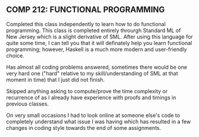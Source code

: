 ## COMP 212: FUNCTIONAL PROGRAMMING

Completed this class independently to learn how to do functional programming. This class is completed entirely throurgh Standard ML of New Jersey which is a slight derivative of SML. After using this language for quite some time, I can tell you that it will definately help you learn functional programming; however, Haskell is a much more modern and user-friendly choice.

Has almost all coding problems answered, sometimes there would be one very hard one ("hard" relative to my skill/understanding of SML at that moment in time) that I just did not finish. 

Skipped anything asking to compute/prove the time complexity or recurrence of as I already have experience with proofs and timings in previous classes.

On very small occasions I had to look online at someone else's code to completely understand what issue I was having which has resulted in a few changes in coding style towards the end of some assignments.
